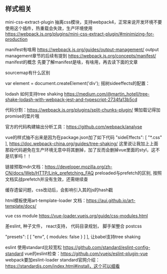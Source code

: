 ## 样式相关
mini-css-extract-plugin  抽离css模块，支持webpack4，正常来说开发环境不要使用这个插件，热重载会失效，生产环境使用  https://webpack.js.org/plugins/mini-css-extract-plugin/#minimizing-for-production



manifest有啥用
https://webpack.js.org/guides/output-management/  output management章节的后续有提到
https://webpack.js.org/concepts/manifest/  manifest的概念
先要了解manifest是啥，有啥用，再去读下面的文章


sourcemap有什么区别


  var element = document.createElement('div');
摇树sideeffects的配置：

lodash 如何支持tree shaking  https://medium.com/@martin_hotell/tree-shake-lodash-with-webpack-jest-and-typescript-2734fa13b5cd


代码分割：https://webpack.js.org/plugins/split-chunks-plugin/
懒加载记得加promise的垫片哦

官方的代码构建输出分析工具：https://github.com/webpack/analyse

vue的样式抽不出来是因为在package.json加了如下代码
  "sideEffects": [
    "*.css"
  ],
https://doc.webpack-china.org/guides/tree-shaking/  这里说让我加上上面那段代码避免在生产环境无意中将其删掉，加了反而会删掉vue里面的styl，这不是坑爹吗！！


链接预取mdn文档：https://developer.mozilla.org/zh-CN/docs/Web/HTTP/Link_prefetching_FAQ
preloaded与prefetch的区别, 按照文档实战prefetch并没有生效，还需继续查


缓存遗留问题，css改动后，会影响引入其的js的hash戳

html模板使用art-template-loader
文档：https://aui.github.io/art-template/docs/


vue css module https://vue-loader.vuejs.org/guide/css-modules.html


差eslint, 种子文件， react支持， 代码目录规划， 脚手架整合  postcss


  "presets": [
    [
      "env",
      {
        modules: false
      }
    ]
  ],
  让babel支持tree shaking


eslint 使用standard比较宽松
https://github.com/standard/eslint-config-standard
vue的eslint检查：https://github.com/vuejs/eslint-plugin-vue
webpack要加eslint-loader
standard官网介绍：https://standardjs.com/index.html#install，这个可以细看
